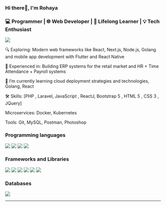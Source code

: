 
### Hi there👋, I'm Rohaya
<h3>💻 Programmer | 🌐 Web Developer | 🌱 Lifelong Learner | 💡 Tech Enthusiast</h3>

![](https://komarev.com/ghpvc/?username=rohayamnx&color=7c4dff)

<p>🔍 Exploring: Modern web frameworks like React, Next.js, Node.js, Golang and mobile app development with Flutter and React Native</p>
<p>💼 Experienced in: Building ERP systems for the retail market and HR + Time Attendance + Payroll systems</p>
<p>🌱 I’m currently learning cloud deployment strategies and technologies, Golang, React</p>
<p>🛠️ Skills: [PHP , Laravel, JavaScript , ReactJ, Bootstrap 5 , HTML 5 , CSS 3 , JQuery]</p>
<p>Microservices: Docker, Kubernetes</p>
<p>Tools: Git, MySQL, Postman, Photoshop</p>


<h3>Programming languages</h3>
<p>
  <img src="https://img.shields.io/badge/HTML5-E34F26?style=for-the-badge&logo=html5&logoColor=white" />
  <img src="https://img.shields.io/badge/CSS3-1572B6?style=for-the-badge&logo=css3&logoColor=white" />
  <img src="https://img.shields.io/badge/PHP-777BB4?style=for-the-badge&logo=php&logoColor=white" />
  <img src="https://img.shields.io/badge/json-5E5C5C?style=for-the-badge&logo=json&logoColor=white" />
</p>

<h3>Frameworks and Libraries</h3>
<p>
  <img src="https://img.shields.io/badge/Laravel-FF2D20?style=for-the-badge&logo=laravel&logoColor=white" />
  <img src="https://img.shields.io/badge/Node.js-339933?style=for-the-badge&logo=nodedotjs&logoColor=white" />
  <img src="https://img.shields.io/badge/React-20232A?style=for-the-badge&logo=react&logoColor=61DAFB" />
  <img src="https://img.shields.io/badge/next.js-000000?style=for-the-badge&logo=nextdotjs&logoColor=white" />
  <img src="https://img.shields.io/badge/Bootstrap-563D7C?style=for-the-badge&logo=bootstrap&logoColor=white" />
  <img src="https://img.shields.io/badge/jQuery-0769AD?style=for-the-badge&logo=jquery&logoColor=white" />
</p>

<h3>Databases</h3>
<p>
  <img src="https://img.shields.io/badge/MySQL-00000F?style=for-the-badge&logo=mysql&logoColor=white" />
</p>

<hr>

